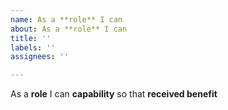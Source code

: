 ```yaml
---
name: As a **role** I can
about: As a **role** I can
title: ''
labels: ''
assignees: ''

---
```


As a **role** I can **capability** so that **received benefit**
